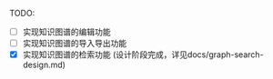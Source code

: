 TODO:
- [ ] 实现知识图谱的编辑功能
- [ ] 实现知识图谱的导入导出功能
- [x] 实现知识图谱的检索功能 (设计阶段完成，详见docs/graph-search-design.md)